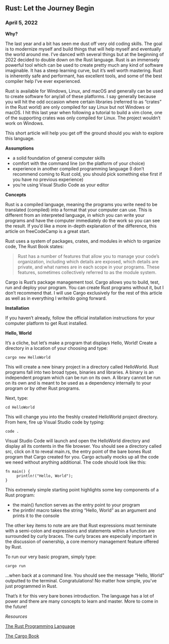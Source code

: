 ## Rust: Let the Journey Begin

### April 5, 2022

**Why?**

The last year and a bit has seen me dust off very old coding skills. The goal is to modernize myself and build things that will help myself and eventually the world around me. I’ve danced with several things but at the beginning of 2022 decided to double down on the Rust language. Rust is an immensely powerful tool which can be used to create pretty much any kind of software imaginable. It has a steep learning curve, but it’s well worth mastering. Rust is inherently safe and performant, has excellent tools, and some of the best compiler help I’ve ever experienced.

Rust is available for Windows, Linux, and macOS and generally can be used to create software for any/all of these platforms. I say generally because you will hit the odd occasion where certain libraries (referred to as “crates” in the Rust world) are only compiled for say Linux but not Windows or macOS. I hit this last year when following a tutorial to build a vim clone, one of the supporting crates was only compiled for Linux. The project wouldn’t work on Windows.

This short article will help you get off the ground should you wish to explore this language.

**Assumptions**

- a solid foundation of general computer skills
- comfort with the command line (on the platform of your choice)
- experience in another compiled programming language (I don’t recommend coming to Rust cold, you should pick something else first if you have no previous experience)
- you’re using Visual Studio Code as your editor

**Concepts**

Rust is a compiled language, meaning the programs you write need to be translated (compiled) into a format that your computer can use. This is different from an interpreted language, in which you can write your programs and have the computer immediately do the work so you can see the result. If you’d like a more in-depth explanation of the difference, this article on freeCodeCamp is a great start.

Rust uses a system of packages, crates, and modules in which to organize code, The Rust Book states:

> Rust has a number of features that allow you to manage your code’s organization, including which details are exposed, which details are private, and what names are in each scope in your programs. These features, sometimes collectively referred to as the module system.

Cargo is Rust’s package management tool. Cargo allows you to build, test, run and deploy your program. You can create Rust programs without it, but I don’t recommend that. I will use Cargo exclusively for the rest of this article as well as in everything I write/do going forward.

**Installation**

If you haven’t already, follow the official installation instructions for your computer platform to get Rust installed.

**Hello, World**

It’s a cliche, but let’s make a program that displays Hello, World! Create a directory in a location of your choosing and type:

```
cargo new HelloWorld
```

This will create a new binary project in a directory called HelloWorld. Rust programs fall into two broad types, binaries and libraries. A binary is an independent program which can be run on its own. A library cannot be run on its own and is meant to be used as a dependency internally to your program or by other Rust programs.

Next, type:

```
cd HelloWorld
```

This will change you into the freshly created HelloWorld project directory. From here, fire up Visual Studio code by typing:

```
code .
```

Visual Studio Code will launch and open the HelloWorld directory and display all its contents in the file browser. You should see a directory called src, click on it to reveal main.rs, the entry point of the bare bones Rust program that Cargo created for you. Cargo actually mocks up all the code we need without anything additional. The code should look like this:

```
fn main() {
     println!("Hello, World");
}
```

This extremely simple starting point highlights some key components of a Rust program:

- the main() function serves as the entry point to your program
- the println! macro takes the string “Hello, World” as an argument and prints it to the console

The other key items to note are are that Rust expressions must terminate with a semi-colon and expressions and statements within a function are surrounded by curly braces. The curly braces are especially important in the discussion of ownership, a core memory management feature offered by Rust.

To run our very basic program, simply type:

```
cargo run
```

…when back at a command line. You should see the message “Hello, World” outputted to the terminal. Congratulations! No matter how simple, you’ve just programmed in Rust.

That’s it for this very bare bones introduction. The language has a lot of power and there are many concepts to learn and master. More to come in the future!

_Resources_

[The Rust Programming Language](https://www.rust-lang.org/)

[The Cargo Book](https://doc.rust-lang.org/cargo/)
